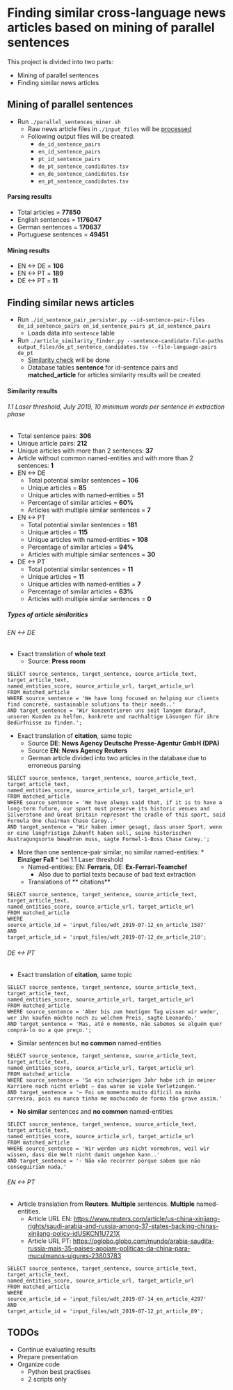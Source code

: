 # Finding similar cross-language news articles based on mining of parallel sentences

This project is divided into two parts:
* Mining of parallel sentences
* Finding similar news articles

## Mining of parallel sentences

* Run `./parallel_sentences_miner.sh `
    * Raw news article files in `./input_files` will be [processed](MINING_PARALLEL_SENTENCES.md)
    * Following output files will be created:
        * `de_id_sentence_pairs`
        * `en_id_sentence_pairs`
        * `pt_id_sentence_pairs`
        * `de_pt_sentence_candidates.tsv`
        * `en_de_sentence_candidates.tsv`
        * `en_pt_sentence_candidates.tsv`

#### Parsing results

* Total articles  =  **77850**
* English sentences = **1176047**
* German sentences = **170637**
* Portuguese sentences = **49451**

#### Mining results

* EN <-> DE = **106**
* EN <-> PT = **189**
* DE <-> PT = **11**

## Finding similar news articles

* Run `./id_sentence_pair_persister.py --id-sentence-pair-files de_id_sentence_pairs en_id_sentence_pairs pt_id_sentence_pairs`
    * Loads data into `sentence` table
* Run `./article_similarity_finder.py --sentence-candidate-file-paths output_files/de_pt_sentence_candidates.tsv --file-language-pairs de_pt`
    * [Similarity check](FINDING_SIMILAR_NEWS_ARTICLES.MD) will be done
    * Database tables **sentence** for id-sentence pairs and **matched_article** for articles similarity results will be created
 
#### Similarity results

###### 1.1 Laser threshold, July 2019, 10 minimum words per sentence in extraction phase

* Total sentence pairs: **306**
* Unique article pairs: **212**
* Unique articles with more than 2 sentences: **37**
* Article without common named-entities and with more than 2 sentences: **1** 
* EN <-> DE
    * Total potential similar sentences = **106**
    * Unique articles = **85**
    * Unique articles with named-entities = **51** 
    * Percentage of similar articles = **60%**
    * Articles with multiple similar sentences = **7**
* EN <-> PT
    * Total potential similar sentences = **181**
    * Unique articles = **115**
    * Unique articles with named-entities = **108**
    * Percentage of similar articles = **94%**
    * Articles with multiple similar sentences = **30**
* DE <-> PT
    * Total potential similar sentences = **11**
    * Unique articles = **11**
    * Unique articles with named-entities = **7**
    * Percentage of similar articles = **63%**
    * Articles with multiple similar sentences = **0**

##### Types of article similarities

###### EN <-> DE 
* Exact translation of **whole text**
    * Source: **Press room**

```
SELECT source_sentence, target_sentence, source_article_text, target_article_text, 
named_entities_score, source_article_url, target_article_url
FROM matched_article 
WHERE source_sentence = 'We have long focused on helping our clients find concrete, sustainable solutions to their needs..'
AND target_sentence = 'Wir konzentrieren uns seit langem darauf, unseren Kunden zu helfen, konkrete und nachhaltige Lösungen für ihre Bedürfnisse zu finden.'; 
```

* Exact translation of **citation**, same topic
    * Source **DE**: **News Agency Deutsche Presse-Agentur GmbH (DPA)**
    * Source **EN**: **News Agency Reuters**
    * German article divided into two articles in the database due to erroneous parsing

```
SELECT source_sentence, target_sentence, source_article_text, target_article_text, 
named_entities_score, source_article_url, target_article_url
FROM matched_article 
WHERE source_sentence = 'We have always said that, if it is to have a long-term future, our sport must preserve its historic venues and Silverstone and Great Britain represent the cradle of this sport, said Formula One chairman Chase Carey..'
AND target_sentence = 'Wir haben immer gesagt, dass unser Sport, wenn er eine langfristige Zukunft haben soll, seine historischen Austragungsorte bewahren muss, sagte Formel-1-Boss Chase Carey.';
```

* More than one sentence-pair similar, no similar named-entities: * **Einziger Fall** * bei 1.1 Laser threshold
    * Named-entities: EN: **Ferraris**, DE: **Ex-Ferrari-Teamchef**
        * Also due to partial texts because of bad text extraction
    * Translations of **    citations**

```
SELECT source_sentence, target_sentence, source_article_text, target_article_text, 
named_entities_score, source_article_url, target_article_url
FROM matched_article
WHERE
source_article_id = 'input_files/wdt_2019-07-12_en_article_1587'
AND
target_article_id = 'input_files/wdt_2019-07-12_de_article_210';
```


###### DE <-> PT

* Exact translation of **citation**, same topic

```
SELECT source_sentence, target_sentence, source_article_text, target_article_text, 
named_entities_score, source_article_url, target_article_url
FROM matched_article 
WHERE source_sentence = 'Aber bis zum heutigen Tag wissen wir weder, wer ihn kaufen möchte noch zu welchem Preis, sagte Leonardo.'
AND target_sentence = 'Mas, até o momento, não sabemos se alguém quer comprá-lo ou a que preço.';
```

* Similar sentences but **no common** named-entities

```
SELECT source_sentence, target_sentence, source_article_text, target_article_text, 
named_entities_score, source_article_url, target_article_url
FROM matched_article 
WHERE source_sentence = 'So ein schwieriges Jahr habe ich in meiner Karriere noch nicht erlebt – das waren so viele Verletzungen.'
AND target_sentence = '– Foi um momento muito difícil na minha carreira, pois eu nunca tinha me machucado de forma tão grave assim.'
```

* **No similar** sentences and **no common** named-entities

```
SELECT source_sentence, target_sentence, source_article_text, target_article_text, 
named_entities_score, source_article_url, target_article_url
FROM matched_article 
WHERE source_sentence = 'Wir werden uns nicht vermehren, weil wir wissen, dass die Welt nicht damit umgehen kann..'
AND target_sentence = '- Não vão recorrer porque sabem que não conseguiriam nada.'
```

###### EN <-> PT

* Article translation from **Reuters**. **Multiple** sentences. **Multiple** named-entities.
    * Article URL EN: https://www.reuters.com/article/us-china-xinjiang-rights/saudi-arabia-and-russia-among-37-states-backing-chinas-xinjiang-policy-idUSKCN1U721X
    * Article URL PT: https://oglobo.globo.com/mundo/arabia-saudita-russia-mais-35-paises-apoiam-politicas-da-china-para-muculmanos-uigures-23803783
    

```
SELECT source_sentence, target_sentence, source_article_text, target_article_text, 
named_entities_score, source_article_url, target_article_url
FROM matched_article
WHERE
source_article_id = 'input_files/wdt_2019-07-14_en_article_4297'
AND
target_article_id = 'input_files/wdt_2019-07-12_pt_article_89';
```


## TODOs
* Continue evaluating results
* Prepare presentation
* Organize code
    * Python best practises
    * 2 scripts only